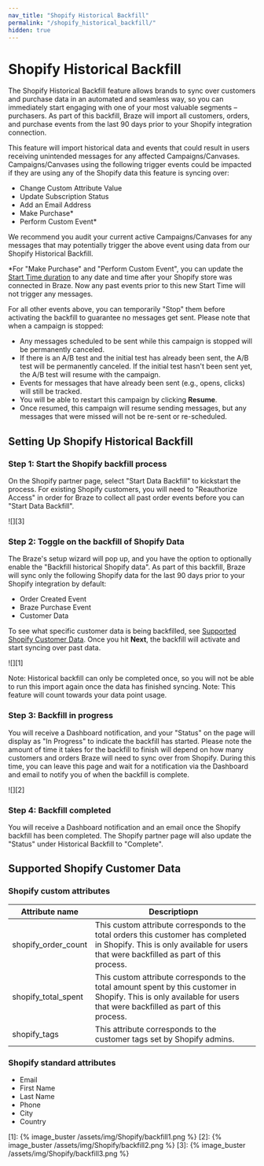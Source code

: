 ```yaml
---
nav_title: "Shopify Historical Backfill"
permalink: "/shopify_historical_backfill/"
hidden: true
---
```


# Shopify Historical Backfill 

The Shopify Historical Backfill feature allows brands to sync over customers and purchase data in an automated and seamless way, so you can immediately start engaging with one of your most valuable segments – purchasers. As part of this backfill, Braze will import all customers, orders, and purchase events from the last 90 days prior to your Shopify integration connection.

This feature will import historical data and events that could result in users receiving unintended messages for any affected Campaigns/Canvases. Campaigns/Canvases using the following trigger events could be impacted if they are using any of the Shopify data this feature is syncing over:
- Change Custom Attribute Value
- Update Subscription Status 
- Add an Email Address
- Make Purchase*
- Perform Custom Event*

We recommend you audit your current active Campaigns/Canvases for any messages that may potentially trigger the above event using data from our Shopify Historical Backfill. 

*For "Make Purchase" and "Perform Custom Event", you can update the [Start Time duration]({{site.baseurl}}/user_guide/engagement_tools/campaigns/building_campaigns/delivery_types/triggered_delivery/?redirected=true#step-4-assign-duration) to any date and time after your Shopify store was connected in Braze. Now any past events prior to this new Start Time will not trigger any messages. 

For all other events above, you can temporarily "Stop" them before activating the backfill to guarantee no messages get sent. Please note that when a campaign is stopped:
- Any messages scheduled to be sent while this campaign is stopped will be permanently canceled.
- If there is an A/B test and the initial test has already been sent, the A/B test will be permanently canceled. If the initial test hasn't been sent yet, the A/B test will resume with the campaign.
- Events for messages that have already been sent (e.g., opens, clicks) will still be tracked.
- You will be able to restart this campaign by clicking **Resume**.
- Once resumed, this campaign will resume sending messages, but any messages that were missed will not be re-sent or re-scheduled.

## Setting Up Shopify Historical Backfill

### Step 1: Start the Shopify backfill process

On the Shopify partner page, select "Start Data Backfill" to kickstart the process. For existing Shopify customers, you will need to "Reauthorize Access" in order for Braze to collect all past order events before you can "Start Data Backfill".

![][3]

### Step 2: Toggle on the backfill of Shopify Data

The Braze's setup wizard will pop up, and you have the option to optionally enable the "Backfill historical Shopify data". As part of this backfill, Braze will sync only the following Shopify data for the last 90 days prior to your Shopify integration by default:
- Order Created Event
- Braze Purchase Event
- Customer Data

To see what specific customer data is being backfilled, see [Supported Shopify Customer Data](https://docs.google.com/document/d/1TYubX19ypA21DTClKytUBYqzRLHWg6y5PQUC--wiHNc/edit#heading=h.gi1xg2ysvuaq). Once you hit **Next**, the backfill will activate and start syncing over past data.

![][1]

Note: Historical backfill can only be completed once, so you will not be able to run this import again once the data has finished syncing.
Note: This feature will count towards your data point usage. 

### Step 3: Backfill in progress

You will receive a Dashboard notification, and your "Status" on the page will display as "In Progress" to indicate the backfill has started. Please note the amount of time it takes for the backfill to finish will depend on how many customers and orders Braze will need to sync over from Shopify. During this time, you can leave this page and wait for a notification via the Dashboard and email to notify you of when the backfill is complete.

![][2]

### Step 4: Backfill completed
You will receive a Dashboard notification and an email once the Shopify backfill has been completed. The Shopify partner page will also update the "Status" under Historical Backfill to "Complete".

## Supported Shopify Customer Data

### Shopify custom attributes

| Attribute name | Descriptiopn |
| --- | --- |
| shopify_order_count | This custom attribute corresponds to the total orders this customer has completed in Shopify. This is only available for users that were backfilled as part of this process. |
| shopify_total_spent | This custom attribute corresponds to the total amount spent by this customer in Shopify. This is only available for users that were backfilled as part of this process. |
| shopify_tags | This attribute corresponds to the customer tags set by Shopify admins. |

### Shopify standard attributes
- Email
- First Name
- Last Name
- Phone
- City
- Country

[1]: {% image_buster /assets/img/Shopify/backfill1.png %} 
[2]: {% image_buster /assets/img/Shopify/backfill2.png %} 
[3]: {% image_buster /assets/img/Shopify/backfill3.png %} 